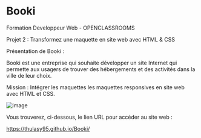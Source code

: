 # Booki

Formation Developpeur Web - OPENCLASSROOMS

Projet 2 :  Transformez une maquette en site web avec HTML & CSS

Présentation de Booki :

Booki est une entreprise qui souhaite développer un site Internet qui permette aux usagers de trouver des hébergements et des activités dans la ville de leur choix.

Mission : Intégrer les maquettes les maquettes responsives en site web avec HTML et CSS.

![image](https://github.com/Thulasy95/Booki/assets/116100441/9dac6a4e-3929-44bf-8687-9a506e350ea3)

Vous trouverez, ci-dessous, le lien URL pour accéder au site web :

https://thulasy95.github.io/Booki/
